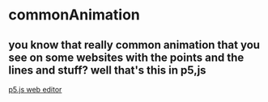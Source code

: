 # commonAnimation
you know that really common animation that you see on some websites with the points and the lines and stuff? well that's this in p5,js
---
[p5.js web editor](https://editor.p5js.org/gclebor-16/sketches/QkDceX0Hw)
